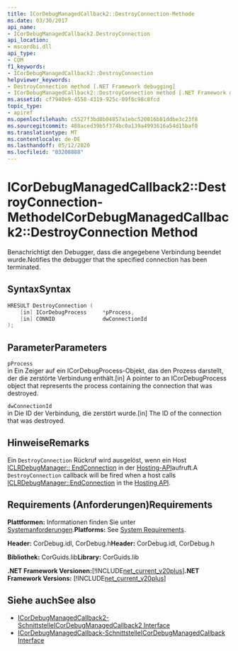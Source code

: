 ```yaml
---
title: ICorDebugManagedCallback2::DestroyConnection-Methode
ms.date: 03/30/2017
api_name:
- ICorDebugManagedCallback2.DestroyConnection
api_location:
- mscordbi.dll
api_type:
- COM
f1_keywords:
- ICorDebugManagedCallback2::DestroyConnection
helpviewer_keywords:
- DestroyConnection method [.NET Framework debugging]
- ICorDebugManagedCallback2::DestroyConnection method [.NET Framework debugging]
ms.assetid: cf7940e9-4558-4319-925c-09f6c98c8fcd
topic_type:
- apiref
ms.openlocfilehash: c5527f3bd0b04857a1ebc520016b81ddbe3c23f8
ms.sourcegitcommit: 488aced39b5f374bc0a139a4993616a54d15baf0
ms.translationtype: MT
ms.contentlocale: de-DE
ms.lasthandoff: 05/12/2020
ms.locfileid: "83208888"
---
```

# <a name="icordebugmanagedcallback2destroyconnection-method"></a><span data-ttu-id="6eb96-102">ICorDebugManagedCallback2::DestroyConnection-Methode</span><span class="sxs-lookup"><span data-stu-id="6eb96-102">ICorDebugManagedCallback2::DestroyConnection Method</span></span>
<span data-ttu-id="6eb96-103">Benachrichtigt den Debugger, dass die angegebene Verbindung beendet wurde.</span><span class="sxs-lookup"><span data-stu-id="6eb96-103">Notifies the debugger that the specified connection has been terminated.</span></span>  
  
## <a name="syntax"></a><span data-ttu-id="6eb96-104">Syntax</span><span class="sxs-lookup"><span data-stu-id="6eb96-104">Syntax</span></span>  
  
```cpp  
HRESULT DestroyConnection (  
    [in] ICorDebugProcess     *pProcess,  
    [in] CONNID               dwConnectionId  
);  
```  
  
## <a name="parameters"></a><span data-ttu-id="6eb96-105">Parameter</span><span class="sxs-lookup"><span data-stu-id="6eb96-105">Parameters</span></span>  
 `pProcess`  
 <span data-ttu-id="6eb96-106">in Ein Zeiger auf ein ICorDebugProcess-Objekt, das den Prozess darstellt, der die zerstörte Verbindung enthält.</span><span class="sxs-lookup"><span data-stu-id="6eb96-106">[in] A pointer to an ICorDebugProcess object that represents the process containing the connection that was destroyed.</span></span>  
  
 `dwConnectionId`  
 <span data-ttu-id="6eb96-107">in Die ID der Verbindung, die zerstört wurde.</span><span class="sxs-lookup"><span data-stu-id="6eb96-107">[in] The ID of the connection that was destroyed.</span></span>  
  
## <a name="remarks"></a><span data-ttu-id="6eb96-108">Hinweise</span><span class="sxs-lookup"><span data-stu-id="6eb96-108">Remarks</span></span>  
 <span data-ttu-id="6eb96-109">Ein `DestroyConnection` Rückruf wird ausgelöst, wenn ein Host [ICLRDebugManager:: EndConnection](../../../../docs/framework/unmanaged-api/hosting/iclrdebugmanager-endconnection-method.md) in der [Hosting-API](../hosting/index.md)aufruft.</span><span class="sxs-lookup"><span data-stu-id="6eb96-109">A `DestroyConnection` callback will be fired when a host calls [ICLRDebugManager::EndConnection](../../../../docs/framework/unmanaged-api/hosting/iclrdebugmanager-endconnection-method.md) in the [Hosting API](../hosting/index.md).</span></span>  
  
## <a name="requirements"></a><span data-ttu-id="6eb96-110">Requirements (Anforderungen)</span><span class="sxs-lookup"><span data-stu-id="6eb96-110">Requirements</span></span>  
 <span data-ttu-id="6eb96-111">**Plattformen:** Informationen finden Sie unter [Systemanforderungen](../../get-started/system-requirements.md).</span><span class="sxs-lookup"><span data-stu-id="6eb96-111">**Platforms:** See [System Requirements](../../get-started/system-requirements.md).</span></span>  
  
 <span data-ttu-id="6eb96-112">**Header:** CorDebug.idl, CorDebug.h</span><span class="sxs-lookup"><span data-stu-id="6eb96-112">**Header:** CorDebug.idl, CorDebug.h</span></span>  
  
 <span data-ttu-id="6eb96-113">**Bibliothek:** CorGuids.lib</span><span class="sxs-lookup"><span data-stu-id="6eb96-113">**Library:** CorGuids.lib</span></span>  
  
 <span data-ttu-id="6eb96-114">**.NET Framework Versionen:**[!INCLUDE[net_current_v20plus](../../../../includes/net-current-v20plus-md.md)]</span><span class="sxs-lookup"><span data-stu-id="6eb96-114">**.NET Framework Versions:** [!INCLUDE[net_current_v20plus](../../../../includes/net-current-v20plus-md.md)]</span></span>  
  
## <a name="see-also"></a><span data-ttu-id="6eb96-115">Siehe auch</span><span class="sxs-lookup"><span data-stu-id="6eb96-115">See also</span></span>

- [<span data-ttu-id="6eb96-116">ICorDebugManagedCallback2-Schnittstelle</span><span class="sxs-lookup"><span data-stu-id="6eb96-116">ICorDebugManagedCallback2 Interface</span></span>](icordebugmanagedcallback2-interface.md)
- [<span data-ttu-id="6eb96-117">ICorDebugManagedCallback-Schnittstelle</span><span class="sxs-lookup"><span data-stu-id="6eb96-117">ICorDebugManagedCallback Interface</span></span>](icordebugmanagedcallback-interface.md)
